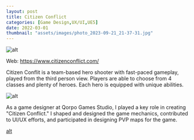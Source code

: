 ```yaml
---
layout: post
title: Citizen Conflict
categories: [Game Design,UX/UI,UE5]
date: 2022-03-01
thumbnail: "assets/images/photo_2023-09-21_21-37-31.jpg"
---
```


![alt](https://github.com/Bibool/portfolio.github.io/blob/main/assets/cc_banner1.png?raw=true)

Web: https://www.citizenconflict.com/

Citizen Conflit is a team-based hero shooter with fast-paced gameplay, played from the third person view. Players are able to choose from 4 classes and plenty of heroes. Each hero is equipped with unique abilities.

![alt](https://github.com/GalloSamuel/portfolio/blob/main/assets/images/Screenshot_2023-08-21_16-56-18.png?raw=true)

As a game designer at Qorpo Games Studio, I played a key role in creating "Citizen Conflict." I shaped and designed the game mechanics, contributed to UI/UX efforts, and participated in designing PVP maps for the game.

[alt](https://github.com/GalloSamuel/portfolio/blob/main/assets/images/Screenshot_2023-08-21_17-29-35.png?raw=true)
